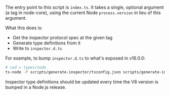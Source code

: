 The entry point to this script is `index.ts`. It takes a single, optional argument (a tag in node-core), using the current Node `process.version` in lieu of this argument.

What this does is:

-   Get the inspector protocol spec at the given tag
-   Generate type definitions from it
-   Write to `inspector.d.ts`

For example, to bump `inspector.d.ts` to what's exposed in v16.0.0:

```sh
# cwd = types/node
ts-node -P scripts/generate-inspector/tsconfig.json scripts/generate-inspector v16.0.0
```

Inspector type definitions should be updated every time the V8 version is bumped in a Node.js release.
